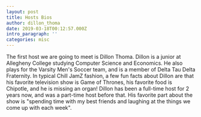 ```yaml
---
layout: post
title: Hosts Bios
author: dillon_thoma
date: 2019-03-18T00:12:57.000Z
intro_paragraph: ''
categories: misc
---
```


The first host we are going to meet is Dillon Thoma. Dillon is a junior at Allegheny
College studying Computer Science and Economics. He also plays for the Varsity Men's
Soccer team, and is a member of Delta Tau Delta Fraternity. In typical Chill JamZ
fashion, a few fun facts about Dillon are that his favorite television show is Game
of Thrones, his favorite food is Chipotle, and he is missing an organ! Dillon has
been a full-time host for 2 years now, and was a part-time host before that. His
favorite part about the show is "spending time with my best friends and laughing
at the things we come up with each week".
